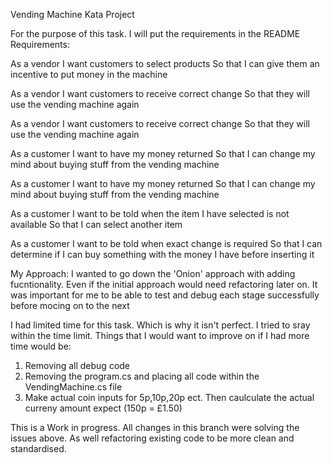 Vending Machine Kata Project 

For the purpose of this task. I will put the requirements in the README
Requirements: 

As a vendor
I want customers to select products
So that I can give them an incentive to put money in the machine

As a vendor
I want customers to receive correct change
So that they will use the vending machine again

As a vendor
I want customers to receive correct change
So that they will use the vending machine again

As a customer
I want to have my money returned
So that I can change my mind about buying stuff from the vending machine

As a customer
I want to have my money returned
So that I can change my mind about buying stuff from the vending machine

As a customer
I want to be told when the item I have selected is not available
So that I can select another item

As a customer
I want to be told when exact change is required
So that I can determine if I can buy something with the money I have before inserting it

My Approach: 
I wanted to go down the 'Onion' approach with adding fucntionality. Even if the initial approach would need refactoring later on. 
It was important for me to be able to test and debug each stage successfully before mocing on to the next 


I had limited time for this task. Which is why it isn't perfect. I tried to sray within the time limit.
Things that I would want to improve on if I had more time would be: 
1) Removing all debug code 
2) Removing the program.cs and placing all code within the VendingMachine.cs file 
3) Make actual coin inputs for 5p,10p,20p ect. Then caulculate the actual curreny amount expect (150p = £1.50)

This is a Work in progress. All changes in this branch were solving the issues above. As well refactoring existing code to be more clean and standardised. 
